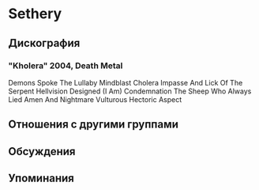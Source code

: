 # Sethery



## Дискография

### "Kholera" 2004, Death Metal

Demons Spoke The Lullaby
Mindblast Cholera
Impasse And Lick Of The Serpent
Hellvision Designed
(I Am) Condemnation
The Sheep Who Always Lied
Amen And Nightmare 
Vulturous Hectoric Aspect


## Отношения с другими группами


## Обсуждения


## Упоминания

